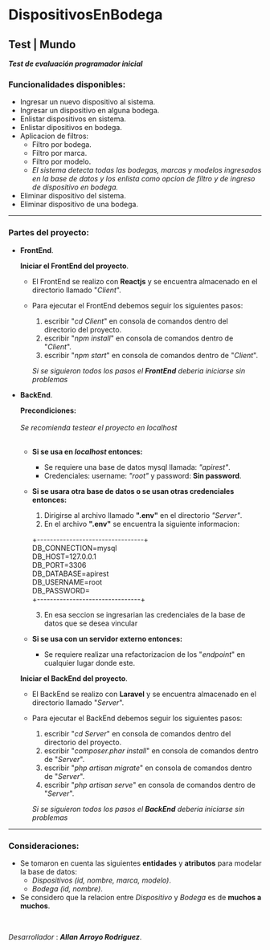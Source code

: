 # DispositivosEnBodega

## Test | Mundo

**_Test de evaluación programador inicial_**

### Funcionalidades disponibles:

- Ingresar un nuevo dispositivo al sistema.
- Ingresar un dispositivo en alguna bodega.
- Enlistar dispositivos en sistema.
- Enlistar dipositivos en bodega.
- Aplicacion de filtros:
    - Filtro por bodega.
    - Filtro por marca.
    - Filtro por modelo.
    - _El sistema detecta todas las bodegas, marcas y modelos ingresados en la base de datos y los enlista como opcion de filtro y de ingreso de dispositivo en bodega._
- Eliminar dispositivo del sistema.
- Eliminar dispositivo de una bodega.

______________________________________________________________________________________________________________________
### Partes del proyecto:

- __FrontEnd__.

    __Iniciar el FrontEnd del proyecto__.

    - El FrontEnd se realizo con __Reactjs__ y se encuentra almacenado en el directorio llamado "_Client_".
    - Para ejecutar el FrontEnd debemos seguir los siguientes pasos:
        1. escribir "_cd Client_" en consola de comandos dentro del directorio del proyecto.
        2. escribir "_npm install_" en consola de comandos dentro de "_Client_".
        3. escribir "_npm start_" en consola de comandos dentro de "_Client_".

        _Si se siguieron todos los pasos el __FrontEnd__ deberia iniciarse sin problemas_

- __BackEnd__.

    __Precondiciones:__ 
    <br/>
    <br/>
    _Se recomienda testear el proyecto en localhost_
    <br/>
    <br/>
    - __Si se usa en _localhost_ entonces:__ <br/>
        - Se requiere una base de datos mysql llamada: _"apirest"_. <br/>
        - Credenciales: username: _"root"_ y password: **Sin password**.

    - __Si se usara otra base de datos o se usan otras credenciales entonces:__ <br/>
        1. Dirigirse al archivo llamado __".env"__ en el directorio _"Server"_. <br/>
        2. En el archivo __".env"__ se encuentra la siguiente informacion: <br/> 

        +---------------------------------+<br/>
        DB_CONNECTION=mysql <br/>
        DB_HOST=127.0.0.1 <br/>
        DB_PORT=3306 <br/>
        DB_DATABASE=apirest <br/>
        DB_USERNAME=root <br/>
        DB_PASSWORD=
        <br/>+--------------------------------+<br/>

        3. En esa seccion se ingresarian las credenciales de la base de datos que se desea vincular <br/>

    - __Si se usa con un servidor externo entonces:__
        - Se requiere realizar una refactorizacion de los "_endpoint_" en cualquier lugar donde este. <br/>

    __Iniciar el BackEnd del proyecto__.

    - El BackEnd se realizo con __Laravel__ y se encuentra almacenado en el directorio llamado "_Server_".
    - Para ejecutar el BackEnd debemos seguir los siguientes pasos:
        1. escribir "_cd Server_" en consola de comandos dentro del directorio del proyecto.
        2. escribir "_composer.phar install_" en consola de comandos dentro de "_Server_".
        3. escribir "_php artisan migrate_" en consola de comandos dentro de "_Server_".
        4. escribir "_php artisan serve_" en consola de comandos dentro de "_Server_".

        _Si se siguieron todos los pasos el __BackEnd__ deberia iniciarse sin problemas_

______________________________________________________________________________________________________________________
### Consideraciones:

- Se tomaron en cuenta las siguientes **entidades** y **atributos** para modelar la base de datos:
    - _Dispositivos (id, nombre, marca, modelo)_.
    - _Bodega (id, nombre)_.
- Se considero que la relacion entre _Dispositivo_ y _Bodega_ es de **muchos a muchos**.
<br>

_Desarrollador_ : **_Allan Arroyo Rodriguez_**.